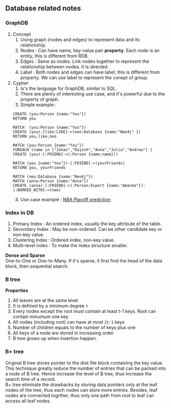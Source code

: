## Database related notes
### GraphDB
1. Concept
    1. Using graph (nodes and edges) to represent data and its relationship.
    2. Nodes : Can have name, key-value pair **property**. Each node is an entity, this is different from RDB.
    3. Edges : Same as nodes. Link nodes together to represent the relationship between nodes. It is directed.
    4. Label : Both nodes and edges can have label, this is different from property. We can use label to represent the conept of group.
2. Cypher
    1. Is's the language for GraphDB, similar to SQL.
    2. There are plenty of interesting use case, and it's powerful due to the property of graph. 
    3. Simple example : 
    ```cypher
    CREATE (you:Person {name:"You"})
    RETURN you
   
    MATCH  (you:Person {name:"You"})
    CREATE (you)-[like:LIKE]->(neo:Database {name:"Neo4j" })
    RETURN you,like,neo

    MATCH (you:Person {name:"You"})
    FOREACH (name in ["Johan","Rajesh","Anna","Julia","Andrew"] |
    CREATE (you)-[:FRIEND]->(:Person {name:name}))

    MATCH (you {name:"You"})-[:FRIEND]->(yourFriends)
    RETURN you, yourFriends

    MATCH (neo:Database {name:"Neo4j"})
    MATCH (anna:Person {name:"Anna"})
    CREATE (anna)-[:FRIEND]->(:Person:Expert {name:"Amanda"})-[:WORKED_WITH]->(neo)
    ```
    4. Use case example : [NBA Playoff prediction](https://neo4j.com/graphgist/nba-playoff-prediction)

### Index in DB
1. Primary Index : An ordered index, usually the key attribute of the table.
2. Secondary Index : May be non-ordered. Can be other candidate key or non-key value.
3. Clustering Index : Ordered index, non-key value.
4. Multi-level index : To make the index structure smaller.

**Dense and Sparse** <br />
One-to-One or One-to-Many. If it's sparse, it first find the head of the data block, then sequential search.

### B tree
**Properties** <br />
1. All leaves are at the same level
2. It is defined by a minimum degree `t`
3. Every nodes except the root must contain at least t-1 keys. Root can contain minumum one key
4. All nodes (including root) can have at most `2t-1` keys
5. Number of children equals to the number of keys plus one
6. All keys of a node are stored in increasing order
7. B tree grows up when insertion happen.


### B+ tree
Original B tree stores pointer to the disk file block containing the key value. This technique greatly reduce the number of entries that can be packed into a node of B tree. Hence increase the level of B tree, thus increase the search time of a record. <br />
B+ tree eliminate the drawbacks by storing data pointers only at the leaf nodes of the tree, thus each nodes can store more entries. Besides, leaf nodes are connected togrther, thus only one path from root to leaf can access all leaf nodes.




